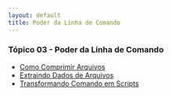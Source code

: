 ```yaml
---
layout: default
title: Poder da Linha de Comando
---
```


### Tópico 03 - Poder da Linha de Comando
- [Como Comprimir Arquivos](./01-book-lpi/Topico%2003%20-%20Poder%20da%20Linha%20de%20Comando/3.1%20-%20ComoComprimirArquivos.md)
- [Extraindo Dados de Arquivos](./01-book-lpi/Topico%2003%20-%20Poder%20da%20Linha%20de%20Comando/3.2%20-%20ExtraindoDadosDeArquivos.md)
- [Transformando Comando em Scripts](./01-book-lpi/Topico%2003%20-%20Poder%20da%20Linha%20de%20Comando/3.3%20-%20TransformandoComandoEmScripts.md)
